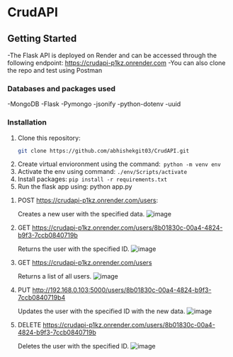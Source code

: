 # CrudAPI

## Getting Started

-The Flask API is deployed on Render and can be accessed through the following endpoint: https://crudapi-p1kz.onrender.com
-You can also clone the repo and test using Postman

### Databases and packages used

-MongoDB
-Flask
-Pymongo
-jsonify
-python-dotenv
-uuid


### Installation

1. Clone this repository:
   ```sh
   git clone https://github.com/abhishekgit03/CrudAPI.git
2. Create virtual envioronment using the command:``` python -m venv env```
3. Activate the env using command: ```./env/Scripts/activate```
4. Install packages: ```pip install -r requirements.txt```
5. Run the flask app using: python app.py

1) POST https://crudapi-p1kz.onrender.com/users:
   
   Creates a new user with the specified data.
![image](https://github.com/abhishekgit03/CrudAPI/assets/92089364/4c14ba75-723a-4159-9d81-5fd3b5aea206)

3) GET  https://crudapi-p1kz.onrender.com/users/8b01830c-00a4-4824-b9f3-7ccb0840719b
   
   Returns the user with the specified ID.
![image](https://github.com/abhishekgit03/CrudAPI/assets/92089364/5e154c6d-d5d5-44a3-9ad1-3bf37f264579)

5) GET  https://crudapi-p1kz.onrender.com/users

   Returns a list of all users.
![image](https://github.com/abhishekgit03/CrudAPI/assets/92089364/ae81213d-af50-4060-ad37-c96ff611dde4)

7) PUT  http://192.168.0.103:5000/users/8b01830c-00a4-4824-b9f3-7ccb0840719b4

   Updates the user with the specified ID with the new data.
![image](https://github.com/abhishekgit03/CrudAPI/assets/92089364/16314078-adf7-48cf-a252-f160e38c267e)

9) DELETE https://crudapi-p1kz.onrender.com/users/8b01830c-00a4-4824-b9f3-7ccb0840719b

   Deletes the user with the specified ID.
![image](https://github.com/abhishekgit03/CrudAPI/assets/92089364/52a7de74-21c2-4f00-924e-7b1c9646272f)




